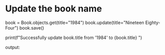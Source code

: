 # Update the book name

book = Book.objects.get(title="1984")
book.update(title="Nineteen Eighty-Four")
book.save()

print(f"Successfully update book.title from '1984' to {book.title} ")

output:

<!-- Successfully update book.title from '1984' to "Nineteen Eighty-Four" -->
